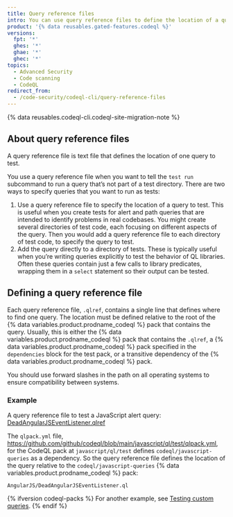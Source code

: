 ```yaml
---
title: Query reference files
intro: You can use query reference files to define the location of a query you want to run in tests.
product: '{% data reusables.gated-features.codeql %}'
versions:
  fpt: '*'
  ghes: '*'
  ghae: '*'
  ghec: '*'
topics:
  - Advanced Security
  - Code scanning
  - CodeQL
redirect_from:
  - /code-security/codeql-cli/query-reference-files
---
```


{% data reusables.codeql-cli.codeql-site-migration-note %}

## About query reference files

A query reference file is text file that defines the location of one query to test.

You use a query reference file when you want to tell the `test run` subcommand
to run a query that’s not part of a test directory.
There are two ways to specify queries that you want to run as tests:

1. Use a query reference file to specify the location of a query to test.
This is useful when you create tests for alert and path queries that
are intended to identify problems in real codebases. You might create
several directories of test code, each focusing on different
aspects of the query. Then you would add a query reference file to
each directory of test code, to specify the query to test.
1. Add the query directly to a directory of tests.
These is typically useful when you’re writing queries explicitly to test the behavior
of QL libraries. Often these queries contain just a few calls to library predicates,
wrapping them in a `select` statement so their output can be tested.

## Defining a query reference file

Each query reference file, `.qlref`, contains a single line that defines
where to find one query. The location must be defined relative
to the root of the {% data variables.product.prodname_codeql %} pack that contains the query.
Usually, this is either the {% data variables.product.prodname_codeql %} pack that contains the `.qlref`, a {% data variables.product.prodname_codeql %} pack specified in the `dependencies` block for the test pack, or a transitive dependency of the {% data variables.product.prodname_codeql %} pack.

You should use forward slashes in the path on all operating
systems to ensure compatibility between systems.

### Example

A query reference file to test a JavaScript alert query:
[DeadAngularJSEventListener.qlref](https://github.com/github/codeql/blob/main/javascript/ql/test/query-tests/AngularJS/DeadAngularJSEventListener/DeadAngularJSEventListener.qlref)

The `qlpack.yml` file, https://github.com/github/codeql/blob/main/javascript/ql/test/qlpack.yml,
for the CodeQL pack at `javascript/ql/test` defines `codeql/javascript-queries` as
a dependency. So the query reference file defines the location of the query relative
to the `codeql/javascript-queries` {% data variables.product.prodname_codeql %} pack:

```
AngularJS/DeadAngularJSEventListener.ql
```

{% ifversion codeql-packs %}
For another example, see [Testing custom queries](/code-security/codeql-cli/using-the-codeql-cli/testing-custom-queries).
{% endif %}

